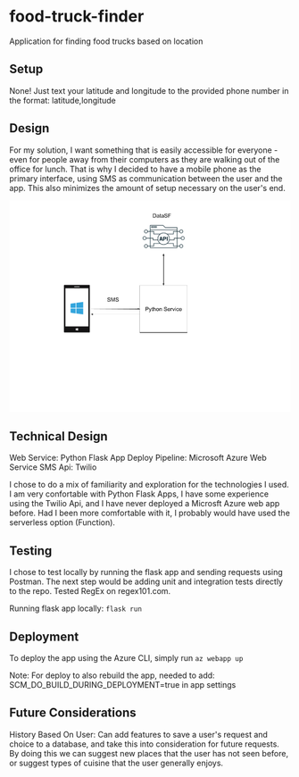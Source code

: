 # food-truck-finder
Application for finding food trucks based on location


## Setup
None! Just text your latitude and longitude to the provided phone number in the format: latitude,longitude


## Design
For my solution, I want something that is easily accessible for everyone - even for people away from their computers as they are walking out of the office for lunch. That is why I decided to have a mobile phone as the primary interface, using SMS as communication between the user and the app. This also minimizes the amount of setup necessary on the user's end.

![Design Diagram](https://github.com/gdgrin/food-truck-finder/blob/main/images/Design%20Diagram.png)
## Technical Design
Web Service: Python Flask App
Deploy Pipeline: Microsoft Azure Web Service
SMS Api: Twilio

I chose to do a mix of familiarity and exploration for the technologies I used. I am very confortable with Python Flask Apps, I have some experience using the Twilio Api, and I have never deployed a Microsft Azure web app before. Had I been more comfortable with it, I probably would have used the serverless option (Function).


## Testing
I chose to test locally by running the flask app and sending requests using Postman. The next step would be adding unit and integration tests directly to the repo. Tested RegEx on regex101.com.

Running flask app locally: `flask run`

## Deployment
To deploy the app using the Azure CLI, simply run `az webapp up`

Note: For deploy to also rebuild the app, needed to add: SCM_DO_BUILD_DURING_DEPLOYMENT=true in app settings

## Future Considerations
History Based On User: Can add features to save a user's request and choice to a database, and take this into consideration for future requests. By doing this we can suggest new places that the user has not seen before, or suggest types of cuisine that the user generally enjoys.